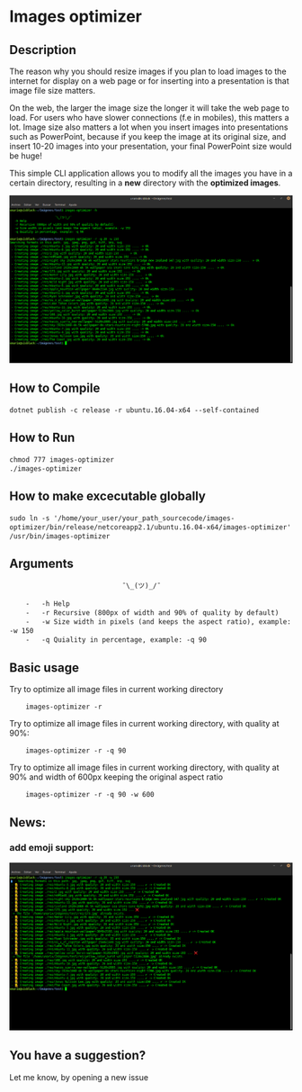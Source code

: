 # Images optimizer

## Description

The reason why you should resize images if you plan to load images to the internet for display on a web page or for inserting into a presentation is that image file size matters.

On the web, the larger the image size the longer it will take the web page to load. For users who have slower connections (f.e in mobiles), this matters a lot. Image size also matters a lot when you insert images into presentations such as PowerPoint, because if you keep the image at its original size, and insert 10-20 images into your presentation, your final PowerPoint size would be huge!

This simple CLI application allows you to modify all the images you have in a certain directory, resulting in a **new** directory with the **optimized images**.

![alt text](https://raw.githubusercontent.com/unarix/images-optimizer/master/_screenshot.png?raw=true)

## How to Compile

    dotnet publish -c release -r ubuntu.16.04-x64 --self-contained

## How to Run

    chmod 777 images-optimizer
    ./images-optimizer

## How to make excecutable globally

    sudo ln -s '/home/your_user/your_path_sourcecode/images-optimizer/bin/release/netcoreapp2.1/ubuntu.16.04-x64/images-optimizer' /usr/bin/images-optimizer

## Arguments

                                ¯\_(ツ)_/¯

        -   -h Help
        -   -r Recursive (800px of width and 90% of quality by default)
        -   -w Size width in pixels (and keeps the aspect ratio), example: -w 150
        -   -q Quiality in percentage, example: -q 90

## Basic usage

Try to optimize all image files in current working directory

        images-optimizer -r

Try to optimize all image files in current working directory, with quality at 90%:

        images-optimizer -r -q 90

Try to optimize all image files in current working directory, with quality at 90% and width of 600px keeping the original aspect ratio

        images-optimizer -r -q 90 -w 600

## News:

### add emoji support:
![alt text](https://raw.githubusercontent.com/unarix/images-optimizer/master/_screenshot2.png?raw=true)

## You have a suggestion?

Let me know, by opening a new issue
